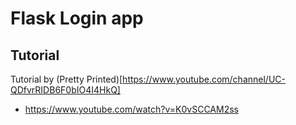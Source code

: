 # Flask Login app

## Tutorial
Tutorial by (Pretty Printed)[https://www.youtube.com/channel/UC-QDfvrRIDB6F0bIO4I4HkQ]
- https://www.youtube.com/watch?v=K0vSCCAM2ss
